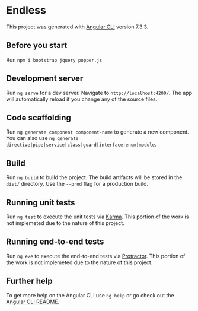 # Endless

This project was generated with [Angular CLI](https://github.com/angular/angular-cli) version 7.3.3.

## Before you start

Run `npm i bootstrap jquery popper.js` 

## Development server

Run `ng serve` for a dev server. Navigate to `http://localhost:4200/`. The app will automatically reload if you change any of the source files.

## Code scaffolding

Run `ng generate component component-name` to generate a new component. You can also use `ng generate directive|pipe|service|class|guard|interface|enum|module`.

## Build

Run `ng build` to build the project. The build artifacts will be stored in the `dist/` directory. Use the `--prod` flag for a production build.

## Running unit tests

Run `ng test` to execute the unit tests via [Karma](https://karma-runner.github.io). This portion of the work is not implemeted due to the nature of this project.

## Running end-to-end tests

Run `ng e2e` to execute the end-to-end tests via [Protractor](http://www.protractortest.org/). This portion of the work is not implemeted due to the nature of this project.

## Further help

To get more help on the Angular CLI use `ng help` or go check out the [Angular CLI README](https://github.com/angular/angular-cli/blob/master/README.md).
